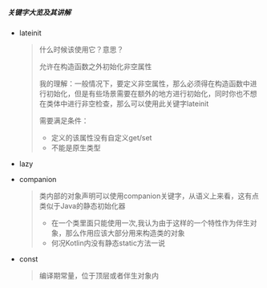 ##### 关键字大览及其讲解

- lateinit

  > 什么时候该使用它？意思？
  >
  > 允许在构造函数之外初始化非空属性
  >
  > 我的理解：一般情况下，要定义非空属性，那么必须得在构造函数中进行初始化，但是有些场景需要在额外的地方进行初始化，同时你也不想在类体中进行非空检查，那么可以使用此关键字lateinit
  >
  > 需要满足条件：
  >
  > - 定义的该属性没有自定义get/set
  > - 不能是原生类型

- lazy

- companion

  > 类内部的对象声明可以使用companion关键字，从语义上来看，这有点类似于Java的静态初始化器
  >
  > - 在一个类里面只能使用一次,我认为由于这样的一个特性作为伴生对象，那么作用应该大部分用来构造类的对象
  > - 何况Kotlin内没有静态static方法一说

- const

  > 编译期常量，位于顶层或者伴生对象内